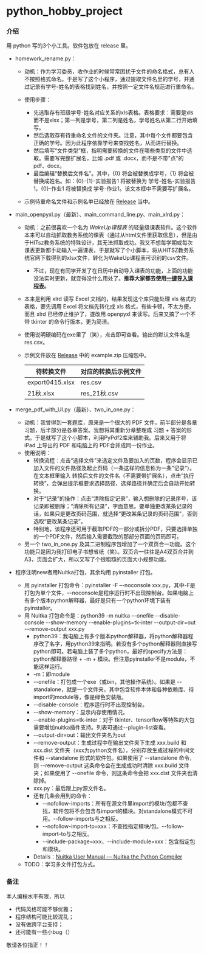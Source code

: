 # python_hobby_project

### 介绍

用 python 写的3个小工具。软件包放在 release 里。

- homework_rename.py：

  - 动机：作为学习委员，收作业的时候常常困扰于文件的命名格式，总有人不按照格式命名。于是写了这个小程序，通过提取文件名里的学号，并通过记录有学号-姓名的表格找到姓名，并按照一定文件名规范进行重命名。

  - 使用步骤：
    - 先选取存有班级学号-姓名对应关系的xls表格。表格要求：需要是xls而不是xlsx；第一列是学号，第二列是姓名，学号姓名从第二行开始填写。
    - 然后选取存有待重命名文件的文件夹。注意，其中每个文件都要包含正确的学号。因为此程序依靠学号来查找姓名，从而进行替换。
    - 然后填写“文件类型”框，指明需要转换的文件在哪些类型的文件中选取。需要写完整扩展名，比如 .pdf 或 .docx，而不是不带"点"的 pdf、docx。
    - 最后编辑“替换后文件名”。其中，{0} 将会被替换成学号，{1} 将会被替换成姓名。如：{0}-{1}-实验报告1 将被替换为 学号-姓名-实验报告1，{0}-作业1 将被替换成 学号-作业1。该文本框中不需要写扩展名。
  - 示例待重命名文件和示例名单已经放在 [Release](https://github.com/OliverWu515/python-hobby-project/releases) 当中。

- main_openpyxl.py（最新）、main_command_line.py、main_xlrd.py：

  - 动机：之前很喜欢一个名为 <i>WakeUp课程表 </i>的轻量级课表软件。这个软件本来可以自动抓取教务系统的课表（通过从html文件里获取信息），但是由于HITsz教务系统的特殊设计，其无法抓取成功。我又不想每学期或每次课表更新都手动输入一遍课表，于是就写了个小脚本，将从HITSZ教务系统官网下载得到的xlsx文件，转化为WakeUp课程表可识别的csv文件。

    - 不过，现在有同学开发了在日历中自动导入课表的功能，上面的功能没法实时更新，就变得没什么用处了。**推荐大家都去使用[一键导入课程表](https://doby.tech/)。**

  - 本来是利用 xlrd 读写 Excel 文档的，结果发现这个库只能处理 xls 格式的表格，要先调用 Excel 将文档先转化成 xls 格式，有些卡顿，不太方便，而且 xlrd 已经停止维护了，遂改用 openpyxl 来读写。后来又搞了一个不带 tkinter 的命令行版本，更为简洁。

  - 使用说明硬编码在exe里了（笑），点击即可查看。输出的默认文件名是 res.csv。

  - 示例文件放在 [Release](https://github.com/OliverWu515/python-hobby-project/releases) 中的 example.zip 压缩包中。

    | 待转换文件      | 对应的转换后示例文件 |
    | --------------- | -------------------- |
    | export0415.xlsx | res.csv              |
    | 21秋.xlsx       | res_21秋.csv         |

- merge_pdf_with_UI.py（最新）、two_in_one.py：

  - 动机：我曾得到一套题库，原来是一个很大的 PDF 文件，前半部分是各章习题，后半部分是各章答案。我想将其重新分章整理成 习题 + 答案的形式。于是就写了这个小脚本，利用PyPdf2库来辅助我。后来又用于将 iPad 上导出的 PDF 和电脑上的 PDF合并成同一份作业。
  - 使用说明：
    - 转换流程：点击“选择文件”来选定文件及要加入的页数，程序会显示已加入文件的文件路径及起止页码（一条这样的信息称为一条”记录“）。在文本框里输入 转换后文件的文件名（不需要带扩展名），点击“执行转换”，会弹出提示框要求选择路径，选择路径并确定后会自动开始转换。
    - 对于“记录”的操作：点击“清除指定记录”，输入想删除的记录序号，该记录即被删除；“清除所有记录”，字面意思。要单独更改某条记录的话，如果只是更改页码范围，就选择“更改某条记录的页码范围”，否则选取“更改某条记录”。
    - 特别地，该程序还可用于截取PDF的一部分或拆分PDF，只要选择单独的一个PDF文件，然后输入需要截取的那部分页面的页码即可。
  - 另一个 two_in_one.py 及其二进制程序包增加了一个双页合一功能。这个功能只是因为我打印电子书想省纸（笑）。双页合一往往是A4双页合并到A3，页面会扩大，所以又写了个很粗糙的页面大小规整功能。

- 程序注明new者用Nuitka打包，其余均用 pyinstaller 打包。

  - 用 pyinstaller 打包命令：pyinstaller -F –-noconsole xxx.py，其中-F是打包为单个文件，–-noconsole是程序运行时不出现控制台。如果电脑上有多个版本python解释器，最好是只有一个python环境下装有pyinstaller。
  - 用 Nuitka 打包命令是：python39 -m nuitka –-onefile --disable-console --show-memory --enable-plugins=tk-inter --output-dir=out --remove-output xxx.py
    - python39：我电脑上有多个版本python解释器，将python解释器程序改了名字，用python39来指明。若没有多个python解释器则直接写python即可。若电脑上装了多个python，最好的specify方法是：python解释器路径 + -m + 模块。但注意pyinstaller不是module，不能这样运行。
    - -m：即module
    - --onefile：打包成一个exe（或bin，其他操作系统）。如果是 --standalone，就是一个文件夹，其中包含软件本体和各种依赖库、待import的module等，像是绿色安装版。
    - --disable-console：程序运行时不出现控制台。
    - --show-memory：显示内存使用情况。
    - --enable-plugins=tk-inter：对于 tkinter、tensorflow等特殊的大包需要增加nuitka插件支持。列表可通过--plugin-list查看。
    - --output-dir=out：输出文件夹名为out
    - --remove-output：生成过程中在输出文件夹下生成 xxx.build 和 xxx.dist 文件夹（xxx为python文件名），分别存放生成过程的中间文件和 --standalone 形式的软件包。如果使用了 --standalone 命令，则 --remove-output 这条命令会在生成成功时清除 xxx.build 文件夹；如果使用了 --onefile 命令，则这条命令会把 xxx.dist 文件夹也清除掉。
    - xxx.py：最后跟上py源文件名。
    - 还有几条会用到的命令：
      - --nofollow-imports：所有在源文件里import的模块/包都不查找，软件包将不会包含与import的模块。对standalone模式不可用。--follow-imports与之相反。
      - --nofollow-import-to=xxx：不查找指定模块/包。--follow-import-to与之相反。
      - --include-package=xxx、--include-module=xxx：包含指定包和模块。
    - Details：[Nuitka User Manual — Nuitka the Python Compiler](https://nuitka.net/user-documentation/user-manual.html)
  - TODO：学习多文件打包方式。

### 备注

本人编程水平有限，所以

- 代码风格可能不够优雅；
- 程序结构可能比较混乱；
- 没有做跨平台支持；
- 还可能有一些小bug（）

敬请各位指正！！